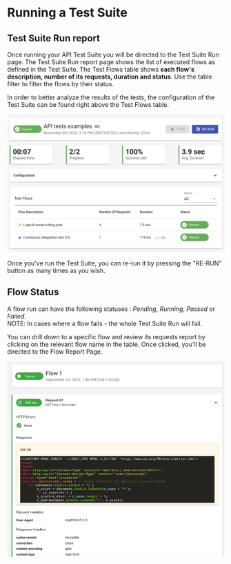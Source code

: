 # Running a Test Suite

## Test Suite Run report

Once running your API Test Suite you will be directed to the Test Suite Run page. The Test Suite Run report page shows the list of executed flows as defined in the Test Suite. The Test Flows table shows **each flow's description, number of its requests, duration and status**. Use the table filter to filter the flows by their status.

In order to better analyze the results of the tests, the configuration of the Test Suite can be found right above the Test Flows table.

![](../.gitbook/assets/screen-shot-2021-02-01-at-13.26.03.png)

Once you've run the Test Suite, you can re-run it by pressing the "RE-RUN" button as many times as you wish.

## Flow Status

A flow run can have the following statuses : _Pending_, _Running_, _Passed_ or _Failed_.\
NOTE: In cases where a flow fails - the whole Test Suite Run will fail.

You can drill down to a specific flow and review its requests report by clicking on the relevant flow name in the table. Once clicked, you'll be directed to the Flow Report Page.

![Test Suite Flow run report page](../.gitbook/assets/screen-shot-2019-09-23-at-12.05.58-pm.png)

